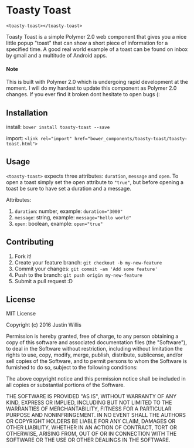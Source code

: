 # Toasty Toast

<!--
```
<custom-element-demo>
  <template>
    <link rel="import" href="toasty-toast.html">
    <toasty-toast open="true" message="hello world" duration="5000"></toasty-toast>
  </template>
</custom-element-demo>
```
-->
```
<toasty-toast></toasty-toast>
```

Toasty Toast is a simple Polymer 2.0 web component that gives you a nice little popup "toast" that can show a short
piece of information for a specified time. A good real world example of a toast can be found on inbox by gmail and a
multitude of Android apps.

#### Note
This is built with Polymer 2.0 which is undergoing rapid development at the moment. I will do my hardest to
update this component as Polymer 2.0 changes. If you ever find it broken dont hesitate to open bugs (:

## Installation

install: `bower install toasty-toast --save`

import: `<link rel="import" href="bower_components/toasty-toast/toasty-toast.html">`

## Usage

`<toasty-toast>` expects three attributes: `duration`, `message` and `open`.
To open a toast simply set the open attribute to `"true"`, but before opening a toast
be sure to have set a duration and a message.

Attributes:
1. `duration`: number, example: `duration="3000"`
2. `message`: string, example: `message="hello world"`
3. `open`: boolean, example: `open="true"`

## Contributing

1. Fork it!
2. Create your feature branch: `git checkout -b my-new-feature`
3. Commit your changes: `git commit -am 'Add some feature'`
4. Push to the branch: `git push origin my-new-feature`
5. Submit a pull request :D

## License

MIT License

Copyright (c) 2016 Justin Willis

Permission is hereby granted, free of charge, to any person obtaining a copy
of this software and associated documentation files (the "Software"), to deal
in the Software without restriction, including without limitation the rights
to use, copy, modify, merge, publish, distribute, sublicense, and/or sell
copies of the Software, and to permit persons to whom the Software is
furnished to do so, subject to the following conditions:

The above copyright notice and this permission notice shall be included in all
copies or substantial portions of the Software.

THE SOFTWARE IS PROVIDED "AS IS", WITHOUT WARRANTY OF ANY KIND, EXPRESS OR
IMPLIED, INCLUDING BUT NOT LIMITED TO THE WARRANTIES OF MERCHANTABILITY,
FITNESS FOR A PARTICULAR PURPOSE AND NONINFRINGEMENT. IN NO EVENT SHALL THE
AUTHORS OR COPYRIGHT HOLDERS BE LIABLE FOR ANY CLAIM, DAMAGES OR OTHER
LIABILITY, WHETHER IN AN ACTION OF CONTRACT, TORT OR OTHERWISE, ARISING FROM,
OUT OF OR IN CONNECTION WITH THE SOFTWARE OR THE USE OR OTHER DEALINGS IN THE
SOFTWARE.